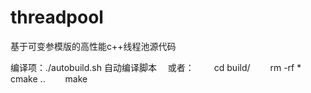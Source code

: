# threadpool
基于可变参模版的高性能c++线程池源代码  

编译项：./autobuild.sh  自动编译脚本
&emsp;或者：
&emsp;&emsp;cd build/
&emsp;&emsp;rm -rf *
&emsp;&emsp;cmake ..
&emsp;&emsp;make

